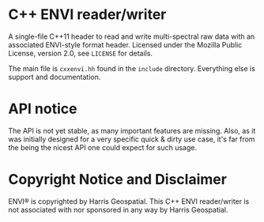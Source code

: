 # C++ ENVI reader/writer

A single-file C++11 header to read and write multi-spectral raw data
with an associated ENVI-style format header. Licensed under the Mozilla
Public License, version 2.0, see `LICENSE` for details.

The main file is `cxxenvi.hh` found in the `include` directory.
Everything else is support and documentation.

# API notice

The API is not yet stable, as many important features are missing. Also,
as it was initially designed for a very specific quick & dirty use case,
it's far from the being the nicest API one could expect for such usage.

# Copyright Notice and Disclaimer

ENVI® is copyrighted by Harris Geospatial. This C++ ENVI reader/writer
is not associated with nor sponsored in any way by Harris Geospatial.
